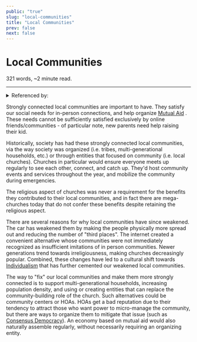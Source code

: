 ```yaml
---
public: "true"
slug: "local-communities"
title: "Local Communities"
prev: false
next: false
---
```

<script setup>
import { data } from '../../git.data.ts';
import { useData } from 'vitepress';
const pageData = useData();
</script>
<h1 class="p-name">Local Communities</h1>
<p>321 words, ~2 minute read. <span v-html="data[`site/${pageData.page.value.relativePath}`]" /></p>
<hr/>

<details><summary>Referenced by:</summary><a href="/garden/anarchism/index.md">Anarchism</a><a href="/garden/digital-locality/index.md">Digital Locality</a><a href="/garden/individualism/index.md">Individualism</a><a href="/garden/parenting/index.md">Parenting</a></details>

Strongly connected local communities are important to have. They satisfy our social needs for in-person connections, and help organize [Mutual Aid](/garden/mutual-aid/index.md) . These needs cannot be sufficiently satisfied exclusively by online friends/communities - of particular note, new parents need help raising their kid.

Historically, society has had these strongly connected local communities, via the way society was organized (i.e. tribes, multi-generational households, etc.) or through entities that focused on community (i.e. local churches). Churches in particular would ensure everyone meets up regularly to see each other, connect, and catch up. They'd host community events and services throughout the year, and mobilize the community during emergencies.

The religious aspect of churches was never a requirement for the benefits they contributed to their local communities, and in fact there are mega-churches today that do not confer these benefits despite retaining the religious aspect.

There are several reasons for why local communities have since weakened. The car has weakened them by making the people physically more spread out and reducing the number of "third places". The internet created a convenient alternative whose communities were not immediately recognized as insufficient imitations of in person communities. Newer generations trend towards irreligiousness, making churches decreasingly popular. Combined, these changes have led to a cultural shift towards [Individualism](/garden/individualism/index.md) that has further cemented our weakened local communities.

The way to "fix" our local communities and make them more strongly connected is to support multi-generational households, increasing population density, and using or creating entities that can replace the community-building role of the church. Such alternatives could be community centers or HOAs. HOAs get a bad reputation due to their tendency to attract those who want power to micro-manage the community, but there are ways to organize them to mitigate that issue (such as [Consensus Democracy](/garden/consensus-democracy/index.md)). An economy based on mutual aid would also naturally assemble regularly, without necessarily requiring an organizing entity.